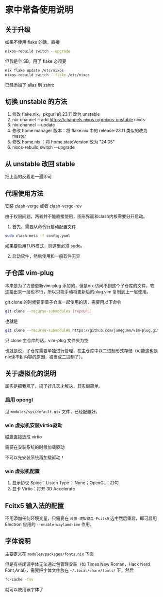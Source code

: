 # 家中常备使用说明

## 关于升级

如果不使用 flake 的话，直接

```bash
nixos-rebuild switch --upgrade
```

但我是个 SB，用了 flake 必须要

```bash
nix flake update /etc/nixos
nixos-rebuild switch --flake /etc/nixos
```

已经添加了 alias 到 zshrc

## 切换 unstable 的方法

1. 修改 flake.nix，pkgurl 的 23.11 改为 unstable
2. nix-channel --add https://channels.nixos.org/nixos-unstable nixos
3. nix-channel --update
4. 修改 home manager 版本：将 flake.nix 中的 release-23.11 类似的改为 master
4. 修改 home.nix ：将 home.stateVersion 改为 "24.05"
7. nixos-rebuild switch --upgrade

## 从 unstable 改回 stable

把上面的反着走一遍即可

## 代理使用方法

安装 clash-verge 或者 clash-verge-rev

由于权限问题，两者并不能直接使用，图形界面和clash内核需要分开启动。

1. 首先，需要从命令行启动配置文件

```bash
sudo clash-meta -f config.yaml
```

如果要启用TUN模式，则这里必须 sudo。

2. 启动软件，然后使用和一般软件无异

## 子仓库 vim-plug

本来是为了方便更新vim-plug 添加的，但是nix 访问不到这个子仓库的文件，软连接出来一层也不行，所以只能手动将更新后的plug.vim 复制到上一层使用。

git clone 的时候要带着子仓库一起使用的话，需要用以下命令

```bash
git clone --recurse-submodules [repoURL]
```

也就是

```bash
git clone --recurse-submodules https://github.com/junegunn/vim-plug.git
```

只 clone 主仓库的话，vim-plug 文件夹为空

也就是说，子仓库需要单独进行管理，在主仓库中以二进制形式存储（可能这也是nix读不到内容的原因，被当成二进制了）。

## 关于虚拟化的说明

属实是把我坑了，搞了好几天才解决，其实很简单。

### 启用 opengl

见 `modules/sys/default.nix` 文件，已经配置好。

### win 虚拟机安装virtio驱动

磁盘直接选成 virtio

需要在安装系统的时候加载驱动

不可以先安装系统再加载驱动！

### win 虚拟机配置

1. 显示协议 Spice：Listen Type： None；OpenGL：打勾
2. 显卡 Virtio：打开 3D Accelerate

## Fcitx5 输入法的配置

不用添加任何环境变量，只需要在 `设置-虚拟键盘-Fcitx5` 选中然后重启，即可启用 Electron 应用的 `--enable-wayland-ime` 作用。

## 字体说明

主要定义在 `modules/packages/fonts.nix` 下面

但是有些闭源字体无法通过包管理安装（如 Times New Roman，Hack Nerd Font,Arial），需要把字体文件放在 `~/.local/share/fonts/` 下，然后

```bash
fc-cache -fsv
```

就可以使用该字体了
